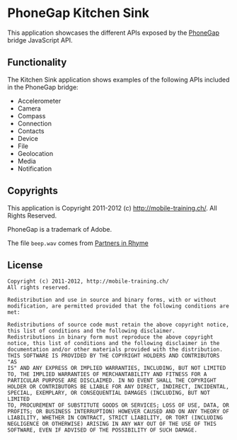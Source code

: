 PhoneGap Kitchen Sink
=====================

This application showcases the different APIs exposed by the
[PhoneGap][1] bridge JavaScript API.

Functionality
-------------

The Kitchen Sink application shows examples of the following APIs
included in the PhoneGap bridge:

- Accelerometer
- Camera
- Compass
- Connection
- Contacts
- Device
- File
- Geolocation
- Media
- Notification

Copyrights
----------

This application is Copyright 2011-2012 (c) http://mobile-training.ch/.
All Rights Reserved.

PhoneGap is a trademark of Adobe.

The file `beep.wav` comes from [Partners in Rhyme][3]

License
-------

    Copyright (c) 2011-2012, http://mobile-training.ch/
    All rights reserved.

    Redistribution and use in source and binary forms, with or without
    modification, are permitted provided that the following conditions are
    met:

    Redistributions of source code must retain the above copyright notice,
    this list of conditions and the following disclaimer.
    Redistributions in binary form must reproduce the above copyright
    notice, this list of conditions and the following disclaimer in the
    documentation and/or other materials provided with the distribution.
    THIS SOFTWARE IS PROVIDED BY THE COPYRIGHT HOLDERS AND CONTRIBUTORS "AS
    IS" AND ANY EXPRESS OR IMPLIED WARRANTIES, INCLUDING, BUT NOT LIMITED
    TO, THE IMPLIED WARRANTIES OF MERCHANTABILITY AND FITNESS FOR A
    PARTICULAR PURPOSE ARE DISCLAIMED. IN NO EVENT SHALL THE COPYRIGHT
    HOLDER OR CONTRIBUTORS BE LIABLE FOR ANY DIRECT, INDIRECT, INCIDENTAL,
    SPECIAL, EXEMPLARY, OR CONSEQUENTIAL DAMAGES (INCLUDING, BUT NOT LIMITED
    TO, PROCUREMENT OF SUBSTITUTE GOODS OR SERVICES; LOSS OF USE, DATA, OR
    PROFITS; OR BUSINESS INTERRUPTION) HOWEVER CAUSED AND ON ANY THEORY OF
    LIABILITY, WHETHER IN CONTRACT, STRICT LIABILITY, OR TORT (INCLUDING
    NEGLIGENCE OR OTHERWISE) ARISING IN ANY WAY OUT OF THE USE OF THIS
    SOFTWARE, EVEN IF ADVISED OF THE POSSIBILITY OF SUCH DAMAGE.

[1]:http://phonegap.com/
[2]:http://phonegap.com/start
[3]:http://www.partnersinrhyme.com/pirsounds/WEB_DESIGN_SOUNDS_WAV/WEB_DESIGN_sounds/BUTTONS_sounds/buttons_beep1a_wav.shtml

